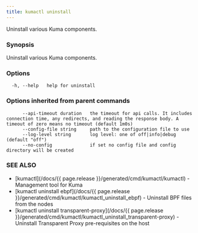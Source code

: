 ```yaml
---
title: kumactl uninstall
---
```


Uninstall various Kuma components.

### Synopsis

Uninstall various Kuma components.

### Options

```
  -h, --help   help for uninstall
```

### Options inherited from parent commands

```
      --api-timeout duration   the timeout for api calls. It includes connection time, any redirects, and reading the response body. A timeout of zero means no timeout (default 1m0s)
      --config-file string     path to the configuration file to use
      --log-level string       log level: one of off|info|debug (default "off")
      --no-config              if set no config file and config directory will be created
```

### SEE ALSO

* [kumactl](/docs/{{ page.release }}/generated/cmd/kumactl/kumactl)	 - Management tool for Kuma
* [kumactl uninstall ebpf](/docs/{{ page.release }}/generated/cmd/kumactl/kumactl_uninstall_ebpf)	 - Uninstall BPF files from the nodes
* [kumactl uninstall transparent-proxy](/docs/{{ page.release }}/generated/cmd/kumactl/kumactl_uninstall_transparent-proxy)	 - Uninstall Transparent Proxy pre-requisites on the host

